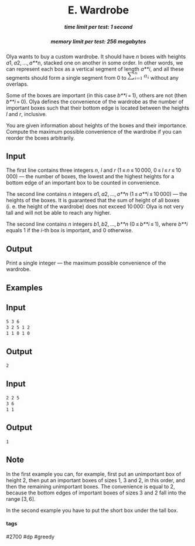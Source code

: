 <h1 style='text-align: center;'> E. Wardrobe</h1>

<h5 style='text-align: center;'>time limit per test: 1 second</h5>
<h5 style='text-align: center;'>memory limit per test: 256 megabytes</h5>

Olya wants to buy a custom wardrobe. It should have *n* boxes with heights *a*1, *a*2, ..., *a**n*, stacked one on another in some order. In other words, we can represent each box as a vertical segment of length *a**i*, and all these segments should form a single segment from 0 to ![](images/11e36561542cee5033c80cb4b8c3064571794494.png) without any overlaps.

Some of the boxes are important (in this case *b**i* = 1), others are not (then *b**i* = 0). Olya defines the convenience of the wardrobe as the number of important boxes such that their bottom edge is located between the heights *l* and *r*, inclusive.

You are given information about heights of the boxes and their importance. Compute the maximum possible convenience of the wardrobe if you can reorder the boxes arbitrarily.

## Input

The first line contains three integers *n*, *l* and *r* (1 ≤ *n* ≤ 10 000, 0 ≤ *l* ≤ *r* ≤ 10 000) — the number of boxes, the lowest and the highest heights for a bottom edge of an important box to be counted in convenience.

The second line contains *n* integers *a*1, *a*2, ..., *a**n* (1 ≤ *a**i* ≤ 10 000) — the heights of the boxes. It is guaranteed that the sum of height of all boxes (i. e. the height of the wardrobe) does not exceed 10 000: Olya is not very tall and will not be able to reach any higher.

The second line contains *n* integers *b*1, *b*2, ..., *b**n* (0 ≤ *b**i* ≤ 1), where *b**i* equals 1 if the *i*-th box is important, and 0 otherwise.

## Output

Print a single integer — the maximum possible convenience of the wardrobe.

## Examples

## Input


```
5 3 6  
3 2 5 1 2  
1 1 0 1 0  

```
## Output


```
2  

```
## Input


```
2 2 5  
3 6  
1 1  

```
## Output


```
1  

```
## Note

In the first example you can, for example, first put an unimportant box of height 2, then put an important boxes of sizes 1, 3 and 2, in this order, and then the remaining unimportant boxes. The convenience is equal to 2, because the bottom edges of important boxes of sizes 3 and 2 fall into the range [3, 6].

In the second example you have to put the short box under the tall box.



#### tags 

#2700 #dp #greedy 
